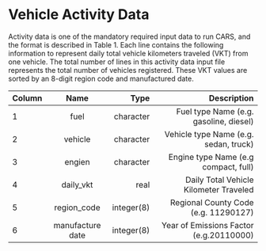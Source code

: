 # Vehicle Activity Data
Activity data is one of the mandatory required input data to run CARS, and the format is described in Table 1. Each line contains the following information to represent daily total vehicle kilometers traveled (VKT) from one vehicle. The total number of lines in this activity data input file represents the total number of vehicles registered. These VKT values are sorted by an 8-digit region code and manufactured date.


| Column | Name | Type | Description|
| :-------- |:------------------:| -----------:|---------------------------------------:|
| 1 | fuel             | character | Fuel type Name (e.g. gasoline, diesel) |
| 2 | vehicle          | character | Vehicle type Name (e.g. sedan, truck)  |
| 3 | engien           | character | Engine type Name (e.g compact, full)   |
| 4 | daily_vkt        | real      | Daily Total Vehicle Kilometer Traveled |
| 5 | region_code      | integer(8)| Regional County Code (e.g. 11290127)   |
| 6 | manufacture date | integer(8)| Year of Emissions Factor (e.g.20110000)|
